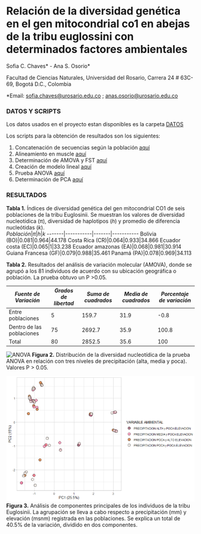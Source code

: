 # Relación de la diversidad genética en el gen mitocondrial co1 en abejas de la tribu euglossini con determinados factores ambientales 
Sofia C. Chaves* - Ana S. Osorio*

Facultad de Ciencias Naturales, Universidad del Rosario, Carrera 24 # 63C-69, Bogotá D.C., Colombia 

*Email: sofia.chaves@urosario.edu.co ; anas.osorio@urosario.edu.co

### DATOS Y SCRIPTS
Los datos usados en el proyecto estan disponibles es la carpeta [DATOS](https://github.com/Ana-Osorio-B/Proyecto_Final_Bioinfo/blob/58b5cc755486faf3261f70f77ec88cae55e4b1dc/DATOS)

Los scripts para la obtención de resultados son los siguientes:
1. Concatenación de secuencias según la población [aquí](https://github.com/Ana-Osorio-B/Proyecto_Final_Bioinfo/blob/58b5cc755486faf3261f70f77ec88cae55e4b1dc/SCRIPTS/Poblaciones.sh)
2. Alineamiento en muscle [aquí](https://github.com/Ana-Osorio-B/Proyecto_Final_Bioinfo/blob/58b5cc755486faf3261f70f77ec88cae55e4b1dc/SCRIPTS/alineamiento.txt)
3. Determinación de AMOVA y FST [aquí](https://github.com/Ana-Osorio-B/Proyecto_Final_Bioinfo/blob/58b5cc755486faf3261f70f77ec88cae55e4b1dc/SCRIPTS/AMOVA-FST.R)
4. Creación de modelo lineal [aquí](https://github.com/Ana-Osorio-B/Proyecto_Final_Bioinfo/blob/58b5cc755486faf3261f70f77ec88cae55e4b1dc/SCRIPTS/Modelo_lineal.R)
5. Prueba ANOVA [aquí](https://github.com/Ana-Osorio-B/Proyecto_Final_Bioinfo/blob/58b5cc755486faf3261f70f77ec88cae55e4b1dc/SCRIPTS/ANOVA.R)
6. Determinación de PCA [aquí](https://github.com/Ana-Osorio-B/Proyecto_Final_Bioinfo/blob/58b5cc755486faf3261f70f77ec88cae55e4b1dc/SCRIPTS/PCA.R)

### RESULTADOS

**Tabla 1.** Índices de diversidad genética del gen mitocondrial CO1 de seis poblaciones de la tribu Euglosinii. Se muestran los valores de diversidad nucleotídica (π), diversidad de haplotipos (*h*) y promedio de diferencia nucleótidas (*k*).  
*Población*|*π*|*h*|*k*
-------|-----------|-------|-----------
Bolivia (BO)|0.081|0.964|44.178
Costa Rica (CR)|0.064|0.933|34.866
Ecuador costa (EC)|0.065|1|33.238
Ecuador amazonas (EA)|0.068|0.981|30.914
Guiana Francesa (GF)|0.079|0.988|35.461
Panamá (PA)|0.078|0.969|34.113

**Tabla 2.** Resultados del análisis de variación molecular (AMOVA), donde se agrupó a los 81 individuos de acuerdo con su ubicación geográfica o población. La prueba obtuvo un P >0.05. 

*Fuente de Variación*|*Grados de libertad*|*Suma de cuadrados*|*Media de cuadrados*|*Porcentaje de variación*
-------|-----------|-------|-----------|-----------
Entre poblaciones|5|159.7|31.9|-0.8 
Dentro de las poblaciones|75|2692.7|35.9|100.8 
Total|80|2852.5|35.6|100 

![ANOVA]()
**Figura 2.** Distribución de la diversidad nucleotídica de la prueba ANOVA en relación con tres niveles de precipitación (alta, media y poca). Valores P > 0.05. 

![PCA](https://github.com/Ana-Osorio-B/Proyecto_Final_Bioinfo/blob/451a25345c82126df9e96768d950ef8d79c338c4/PCA.png)
**Figura 3.** Análisis de componentes principales de los individuos de la tribu Euglosinii. La agrupación se lleva a cabo respecto a precipitación (mm) y elevación (msnm) registrada en las poblaciones. Se explica un total de 40.5% de la variación, dividido en dos componentes.  


